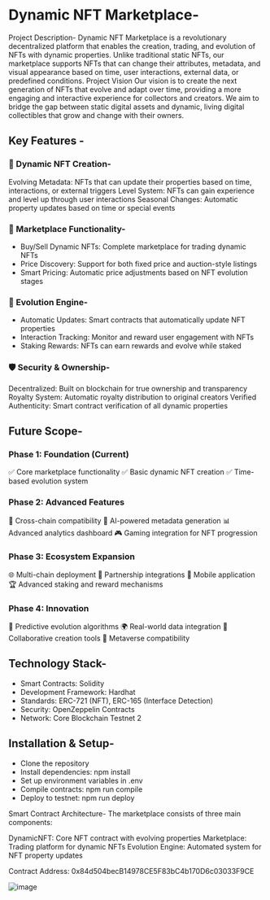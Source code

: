  # Dynamic NFT Marketplace- 


Project Description-
Dynamic NFT Marketplace is a revolutionary decentralized platform that enables the creation, trading, and evolution of NFTs with dynamic properties. Unlike traditional static NFTs, our marketplace supports NFTs that can change their attributes, metadata, and visual appearance based on time, user interactions, external data, or predefined conditions.
Project Vision
Our vision is to create the next generation of NFTs that evolve and adapt over time, providing a more engaging and interactive experience for collectors and creators. We aim to bridge the gap between static digital assets and dynamic, living digital collectibles that grow and change with their owners.

## Key Features -

### 🌟 Dynamic NFT Creation-

Evolving Metadata: NFTs that can update their properties based on time, interactions, or external triggers
Level System: NFTs can gain experience and level up through user interactions
Seasonal Changes: Automatic property updates based on time or special events

### 🛒 Marketplace Functionality-

- Buy/Sell Dynamic NFTs: Complete marketplace for trading dynamic NFTs
- Price Discovery: Support for both fixed price and auction-style listings
- Smart Pricing: Automatic price adjustments based on NFT evolution stages

### 🔄 Evolution Engine-

- Automatic Updates: Smart contracts that automatically update NFT properties
- Interaction Tracking: Monitor and reward user engagement with NFTs
- Staking Rewards: NFTs can earn rewards and evolve while staked

### 🛡️ Security & Ownership-

Decentralized: Built on blockchain for true ownership and transparency
Royalty System: Automatic royalty distribution to original creators
Verified Authenticity: Smart contract verification of all dynamic properties

## Future Scope-
### Phase 1: Foundation (Current)

✅ Core marketplace functionality
✅ Basic dynamic NFT creation
✅ Time-based evolution system

### Phase 2: Advanced Features

🔄 Cross-chain compatibility
🤖 AI-powered metadata generation
📊 Advanced analytics dashboard
🎮 Gaming integration for NFT progression

### Phase 3: Ecosystem Expansion

🌐 Multi-chain deployment
🤝 Partnership integrations
📱 Mobile application
🏆 Advanced staking and reward mechanisms

### Phase 4: Innovation

🔮 Predictive evolution algorithms
🌍 Real-world data integration
🎨 Collaborative creation tools
🚀 Metaverse compatibility

## Technology Stack-

- Smart Contracts: Solidity
- Development Framework: Hardhat
- Standards: ERC-721 (NFT), ERC-165 (Interface Detection)
- Security: OpenZeppelin Contracts
- Network: Core Blockchain Testnet 2

## Installation & Setup-

- Clone the repository
- Install dependencies: npm install
- Set up environment variables in .env
- Compile contracts: npm run compile
- Deploy to testnet: npm run deploy

Smart Contract Architecture-
The marketplace consists of three main components:

DynamicNFT: Core NFT contract with evolving properties
Marketplace: Trading platform for dynamic NFTs
Evolution Engine: Automated system for NFT property updates

Contract Address:
0x84d504becB14978CE5F83bC4b170D6c03033F9CE

![image](https://github.com/user-attachments/assets/eda02d31-578d-4ab7-97b3-ce77924dd553)
